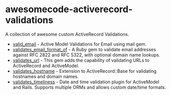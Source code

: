 # awesomecode-activerecord-validations

A collection of awesome custom ActiveRecord Validations.

- [valid_email](https://github.com/hallelujah/valid_email) - Active Model Validations for Email using mail gem.
- [validates_email_format_of](https://github.com/validates-email-format-of/validates_email_format_of) - A Ruby gem to validate email addresses against RFC 2822 and RFC 5322, with optional domain name lookups.
- [validates_url](https://github.com/perfectline/validates_url) - This gem adds the capability of validating URLs to ActiveRecord and ActiveModel.
- [validates_hostname](https://github.com/KimNorgaard/validates_hostname) - Extension to ActiveRecord::Base for validating hostnames and domain names.
- [validates_timeliness](https://github.com/adzap/validates_timeliness) - Date and time validation plugin for ActiveModel and Rails. Supports multiple ORMs and allows custom date/time formats.
